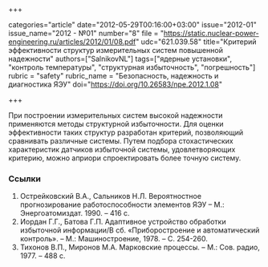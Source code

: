 +++

categories="article"
date="2012-05-29T00:16:00+03:00"
issue="2012-01"
issue_name="2012 - №01"
number="8"
file = "https://static.nuclear-power-engineering.ru/articles/2012/01/08.pdf"
udc="621.039.58"
title="Критерий эффективности структур измерительных систем повышенной надежности"
authors=["SalnikovNL"]
tags=["ядерные установки", "контроль температуры", "структурная избыточность", "погрешность"]
rubric = "safety"
rubric_name = "Безопасность, надежность и диагностика ЯЭУ"
doi="https://doi.org/10.26583/npe.2012.1.08"

+++

При построении измерительных систем высокой надежности применяются методы структурной избыточности. Для оценки эффективности таких структур разработан критерий, позволяющий сравнивать различные системы. Путем подбора стохастических характеристик датчиков избыточной системы, удовлетворяющих критерию, можно априори спроектировать более точную систему.

### Ссылки

1. Острейковский В.А., Сальников Н.Л. Вероятностное прогнозирование работоспособности элементов ЯЭУ – М.: Энергоатомиздат. 1990. – 416 с.
2. Иордан Г.Г., Батова Г.П. Адаптивное устройство обработки избыточной информации/В сб. «Приборостроение и автоматический контроль». – М.: Машиностроение, 1978. – С. 254-260.
3. Тихонов В.П., Миронов М.А. Марковские процессы. – М.: Сов. радио, 1977. – 488 с.